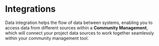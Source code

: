 # Integrations

Data integration helps the flow of data between systems, enabling you to access data from different sources within a **Community Management**, which will connect your project data sources to work together seamlessly within your community management tool.


